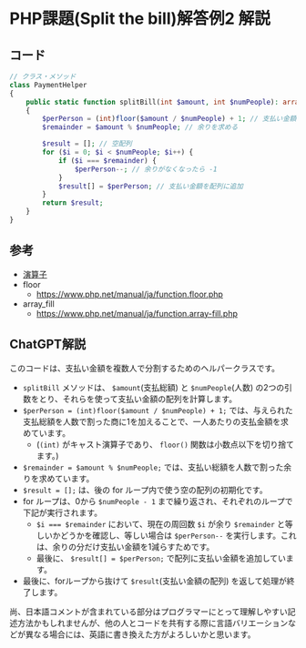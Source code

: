 # PHP課題(Split the bill)解答例2 解説

## コード

```php
// クラス・メソッド
class PaymentHelper
{
    public static function splitBill(int $amount, int $numPeople): array
    {
        $perPerson = (int)floor($amount / $numPeople) + 1; // 支払い金額を算出し +1（余り追加）
        $remainder = $amount % $numPeople; // 余りを求める

        $result = []; // 空配列
        for ($i = 0; $i < $numPeople; $i++) {
            if ($i === $remainder) {
                $perPerson--; // 余りがなくなったら -1
            }
            $result[] = $perPerson; // 支払い金額を配列に追加
        }
        return $result;
    }
}
```

## 参考

- [演算子](./../../../operators/index.md)
- floor
  - <https://www.php.net/manual/ja/function.floor.php>
- array_fill
  - <https://www.php.net/manual/ja/function.array-fill.php>

## ChatGPT解説

このコードは、支払い金額を複数人で分割するためのヘルパークラスです。

- `splitBill` メソッドは、 `$amount`(支払総額) と `$numPeople`(人数) の2つの引数をとり、それらを使って支払い金額の配列を計算します。
- `$perPerson = (int)floor($amount / $numPeople) + 1;` では、与えられた支払総額を人数で割った商に1を加えることで、一人あたりの支払金額を求めています。
  - (`(int)` がキャスト演算子であり、 `floor()` 関数は小数点以下を切り捨てます。)
- `$remainder = $amount % $numPeople;` では、支払い総額を人数で割った余りを求めています。
- `$result = [];` は、後の for ループ内で使う空の配列の初期化です。
- for ループは、0から `$numPeople - 1` まで繰り返され、それぞれのループで下記が実行されます。
  - `$i === $remainder` において、現在の周回数 `$i` が余り `$remainder` と等しいかどうかを確認し、等しい場合は `$perPerson--` を実行します。これは、余りの分だけ支払い金額を1減らすためです。
  - 最後に、 `$result[] = $perPerson;` で配列に支払い金額を追加しています。
- 最後に、forループから抜けて `$result`(支払い金額の配列) を返して処理が終了します。

尚、日本語コメントが含まれている部分はプログラマーにとって理解しやすい記述方法かもしれませんが、他の人とコードを共有する際に言語バリエーションなどが異なる場合には、英語に書き換えた方がよろしいかと思います。
